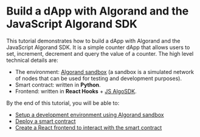 # Build a dApp with Algorand and the JavaScript Algorand SDK

This tutorial demonstrates how to build a dApp with Algorand and the JavaScript Algorand SDK. It is a simple counter dApp that allows users to set, increment, decrement and query the value of a counter. The high level technical details are:

- The environment: [Algorand sandbox](https://github.com/algorand/sandbox) (a sandbox is a simulated network of nodes that can be used for testing and development purposes).
- Smart contract: written in <b>Python</b>.
- Frontend: written in <b>React Hooks</b> + [JS AlgoSDK](https://algorand.github.io/js-algorand-sdk/).

By the end of this tutorial, you will be able to:

- [Setup a development environment using Algorand sandbox](setup.md)
- [Deploy a smart contract](#deploy-a-dapp)
- [Create a React frontend to interact with the smart contract](#create-a-react-frontend)
